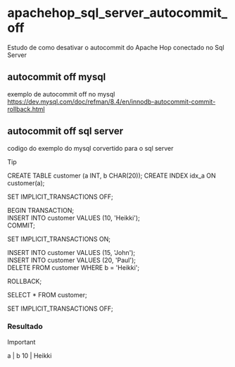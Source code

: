 # apachehop_sql_server_autocommit_off 
Estudo de como desativar o autocommit do Apache Hop conectado no Sql Server

## autocommit off mysql
exemplo de autocommit off no mysql
https://dev.mysql.com/doc/refman/8.4/en/innodb-autocommit-commit-rollback.html

## autocommit off sql server 
codigo do exemplo do mysql corvertido para o sql server 

> [!TIP]
>CREATE TABLE customer (a INT, b CHAR(20)); 
>CREATE INDEX idx_a ON customer(a); 
>
>SET IMPLICIT_TRANSACTIONS OFF; 
>
>BEGIN TRANSACTION;     
>INSERT INTO customer VALUES (10, 'Heikki');    
>COMMIT;    
>
>SET IMPLICIT_TRANSACTIONS ON;  
>
>INSERT INTO customer VALUES (15, 'John');  
>INSERT INTO customer VALUES (20, 'Paul');  
>DELETE FROM customer WHERE b = 'Heikki';   
>
>ROLLBACK;  
>
>SELECT * FROM customer;    
>
>SET IMPLICIT_TRANSACTIONS OFF; 

### Resultado
>[!IMPORTANT]
> a | b 
>10 | Heikki    